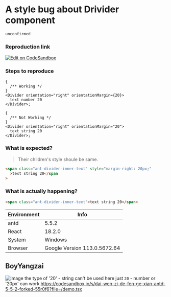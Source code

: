 # A style bug about Drivider component

`unconfirmed`

### Reproduction link

[![Edit on CodeSandbox](https://codesandbox.io/static/img/play-codesandbox.svg)](https://codesandbox.io/s/dai-wen-zi-de-fen-ge-xian-antd-5-5-2-forked-9liceo?file=/demo.tsx)

### Steps to reproduce

```tsx
{
  /** Working */
}
<Divider orientation="right" orientationMargin={20}>
  text number 20
</Divider>;

{
  /** Not Working */
}
<Divider orientation="right" orientationMargin="20">
  text string 20
</Divider>;
```

### What is expected?

> Their children's style shoule be same.

```html
<span class="ant-divider-inner-text" style="margin-right: 20px;"
  >text string 20</span
>
```

### What is actually happening?

```html
<span class="ant-divider-inner-text">text string 20</span>
```

| Environment | Info                         |
| ----------- | ---------------------------- |
| antd        | 5.5.2                        |
| React       | 18.2.0                       |
| System      | Windows                      |
| Browser     | Google Version 113.0.5672.64 |

<!-- generated by ant-design-issue-helper. DO NOT REMOVE -->

## BoyYangzai

![image](https://github.com/ant-design/ant-design/assets/94534613/0d4bcb77-8745-4092-80f9-e8a125177782)
the type of '20' - string can't be used here
just `20` - number or '20px' can work
https://codesandbox.io/s/dai-wen-zi-de-fen-ge-xian-antd-5-5-2-forked-55r0f6?file=/demo.tsx

